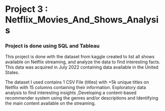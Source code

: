 # Project 3 : Netflix_Movies_And_Shows_Analysis

### Project is done using SQL and Tableau

This project is done with the dataset from kaggle created to list all shows available on Netflix streaming, and analyze the data to find interesting facts. This data was acquired in July 2022 containing data available in the United States.

The dataset I used contains 1 CSV File (titles) with +5k unique titles on Netflix with 15 columns containing their information.
Exploratory data analysis to find interesting insights ,Developing a content-based recommender system using the genres and/or descriptions and Identifying the main content available on the streaming.
